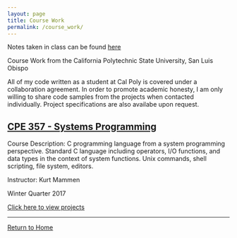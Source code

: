 ```yaml
---
layout: page
title: Course Work
permalink: /course_work/
---
```


Notes taken in class can be found [here](https://jonscott20.github.io/course_notes/)

Course Work from the California Polytechnic State University, San Luis Obispo

All of my code written as a student at Cal Poly is covered under a collaboration agreement. 
In order to promote academic honesty, I am only willing to share code samples from the projects when contacted individually.
Project specifications are also availabe upon request.

[CPE 357 - Systems Programming](https://jonscott20.github.io/cpe357)
---------------------------------

Course Description: C programming language from a system programming perspective. Standard C language including operators, I/O functions, and data types in the context of system functions. Unix commands, shell scripting, file system, editors.

Instructor: Kurt Mammen

Winter Quarter 2017

[Click here to view projects](https://jonscott20.github.io/cpe357)

--------

[Return to Home](https://jonscott20.github.io/)
